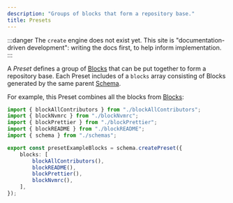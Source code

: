 ```yaml
---
description: "Groups of blocks that form a repository base."
title: Presets
---
```


:::danger
The `create` engine does not exist yet.
This site is "documentation-driven development": writing the docs first, to help inform implementation.
:::

A _Preset_ defines a group of [Blocks](./blocks) that can be put together to form a repository base.
Each Preset includes of a `blocks` array consisting of Blocks generated by the same parent [Schema](./schemas).

For example, this Preset combines all the blocks from [Blocks](./blocks):

```ts
import { blockAllContributors } from "./blockAllContributors";
import { blockNvmrc } from "./blockNvmrc";
import { blockPrettier } from "./blockPrettier";
import { blockREADME } from "./blockREADME";
import { schema } from "./schemas";

export const presetExampleBlocks = schema.createPreset({
	blocks: [
		blockAllContributors(),
		blockREADME(),
		blockPrettier(),
		blockNvmrc(),
	],
});
```

